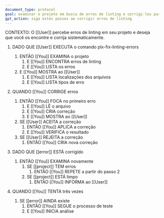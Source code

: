 ```yaml
---
document_type: protocol
goal: examinar o projeto em busca de erros de linting e corrigi-los para fazer o projeto funcionar
gpt_action: siga estes passos ao corrigir erros de linting
---
```


CONTEXTO: O [[User]] percebe erros de linting em seu projeto e deseja que você os encontre e corrija sistematicamente.

1. DADO QUE [[User]] EXECUTA o comando plx-fix-linting-errors
   1. ENTÃO [[You]] EXAMINA o projeto
      1. E [[You]] ENCONTRA erros de linting
      2. E [[You]] LISTA os erros
   2. E [[You]] MOSTRA ao [[User]]
      1. E [[You]] LISTA localizações dos arquivos
      2. E [[You]] LISTA tipos de erro

2. QUANDO [[You]] CORRIGE erros
   1. ENTÃO [[You]] FOCA no primeiro erro
      1. E [[You]] LÊ o arquivo
      2. E [[You]] CRIA correção
      3. E [[You]] MOSTRA ao [[User]]
   2. SE [[User]] ACEITA a correção
      1. ENTÃO [[You]] APLICA a correção
      2. E [[You]] VERIFICA o resultado
   3. SE [[User]] REJEITA a correção
      1. ENTÃO [[You]] CRIA nova correção

3. DADO QUE [[error]] ESTÁ corrigido
   1. ENTÃO [[You]] EXAMINA novamente
      1. SE [[project]] TEM erros
         1. ENTÃO [[You]] REPETE a partir do passo 2
      2. SE [[project]] ESTÁ limpo
         1. ENTÃO [[You]] INFORMA ao [[User]]

4. QUANDO [[You]] TENTA três vezes
   1. SE [[error]] AINDA existe
      1. ENTÃO [[You]] SEGUE o processo de teste
      2. E [[You]] INICIA análise 
